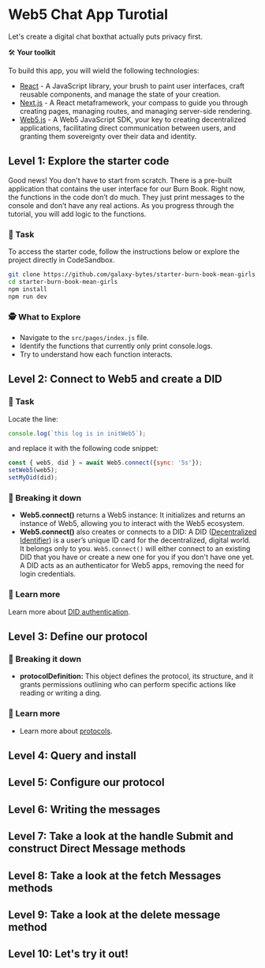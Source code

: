 # Web5 Chat App Turotial

Let's create a digital chat boxthat actually puts privacy first.


🛠️ **Your toolkit**

To build this app, you will wield the following technologies:

- [React](https://react.dev/) - A JavaScript library, your brush to paint user interfaces, craft reusable components, and manage the state of your creation.
- [Next.js](https://nextjs.org/) - A React metaframework, your compass to guide you through creating pages, managing routes, and managing server-side rendering.
- [Web5.js](https://developer.tbd.website/api/web5-js/) - A Web5 JavaScript SDK, your key to creating decentralized applications, facilitating direct communication between users, and granting them sovereignty over their data and identity.

## Level 1: Explore the starter code

Good news! You don't have to start from scratch. There is a pre-built application that contains the user interface for our Burn Book. Right now, the functions in the code don’t do much. They just print messages to the console and don’t have any real actions. As you progress through the tutorial, you will add logic to the functions.
### 📝 Task

To access the starter code, follow the instructions below or explore the project directly in CodeSandbox.

```bash
git clone https://github.com/galaxy-bytes/starter-burn-book-mean-girls
cd starter-burn-book-mean-girls
npm install
npm run dev
```

<!-- [![Edit galaxy-bytes/starter-burn-book-mean-girls/main](https://codesandbox.io/static/img/play-codesandbox.svg)](https://codesandbox.io/p/github/galaxy-bytes/starter-burn-book-mean-girls/main?import=true&embed=1&file=%2FREADME.md) -->



### 🕵️ What to Explore
- Navigate to the `src/pages/index.js` file.
- Identify the functions that currently only print console.logs.
- Try to understand how each function interacts.

## Level 2: Connect to Web5 and create a DID
### 📝 Task
Locate the line:
```javascript title="src/pages/index.js"
console.log(`this log is in initWeb5`);
```
and replace it with the following code snippet:
```javascript title="src/pages/index.js"
const { web5, did } = await Web5.connect({sync: '5s'});
setWeb5(web5);
setMyDid(did);
```

### 🧩 Breaking it down
- **Web5.connect()** returns a Web5 instance: It initializes and returns an instance of Web5, allowing you to interact with the Web5 ecosystem.
- **Web5.connect()** also creates or connects to a DID: A DID ([Decentralized Identifier](https://developer.tbd.website/docs/web5/learn/decentralized-identifiers)) is a user’s unique ID card for the decentralized, digital world. It belongs only to you. `Web5.connect()` will either connect to an existing DID that you have or create a new one for you if you don't have one yet. A DID acts as an authenticator for Web5 apps, removing the need for login credentials.

### 📘 Learn more
Learn more about [DID authentication](https://developer.tbd.website/blog/did-authentication).

## Level 3: Define our protocol
<!-- ### 📝 Task
Locate the line:
```javascript
console.log('this is where we define our protocol')
```

And replace it with the following code snippet:
```javascript
    return {
      protocol: "https://blackgirlbytes.dev/burn-book-finale",
      published: true,
      types: {
        secretMessage: {
          schema: "https://example.com/secretMessageSchema",
          dataFormats: ["application/json"],
        },
        directMessage: {
          schema: "https://example.com/directMessageSchema",
          dataFormats: ["application/json"],
        },
      },
      structure: {
        secretMessage: {
          $actions: [
            { who: "anyone", can: "write" },
            { who: "author", of: "secretMessage", can: "read" },
          ],
        },
        directMessage: {
          $actions: [
            { who: "author", of: "directMessage", can: "read" },
            { who: "recipient", of: "directMessage", can: "read" },
            { who: "anyone", can: "write" },
          ],
        },
      },
    };
``` -->
### 🧩 Breaking it down
- **protocolDefinition:** This object defines the protocol, its structure, and it grants permissions outlining who can perform specific actions like reading or writing a ding.

### 📘 Learn more
- Learn more about [protocols](https://developer.tbd.website/docs/web5/learn/protocols/).

## Level 4: Query and install
<!-- Locate this line:
```js
    console.log('this is in query local protocol')
```

Replace:
```js
return await web5.dwn.protocols.query({
      message: {
        filter: {
          protocol: "https://blackgirlbytes.dev/burn-book-finale",
        },
      },
    });
```
Locate this line
```js
console.log('this is where Query remote protocol is')
```
Replace:
```js
    return await web5.dwn.protocols.query({
      from: did,
      message: {
        filter: {
          protocol: "https://blackgirlbytes.dev/burn-book-finale",
        },
      },
    });
```

Locate this line:
```js
 console.log('this is where we install local protocol')

```

Replace
```js
    return await web5.dwn.protocols.configure({
      message: {
        definition: protocolDefinition,
      },
    });
```

Locate this line:
```js
  console.log('this is where we install remote protocol')
```
cons
Replace:
```js
    const { protocol } = await web5.dwn.protocols.configure({
      message: {
        definition: protocolDefinition,
      },
    });
    return await protocol.send(did);
``` -->


## Level 5: Configure our protocol

<!-- ### 📝 Task
Locate the line:
```javascript
 console.log('this is where we configure our protocol')
```

And replace it with the following code snippet:
```javascript
 const protocolDefinition = defineNewProtocol();
    const protocolUrl = protocolDefinition.protocol;

    const { protocols: localProtocols, status: localProtocolStatus } = await queryLocalProtocol(web5, protocolUrl);
    if (localProtocolStatus.code !== 200 || localProtocols.length === 0) {
      const result = await installLocalProtocol(web5, protocolDefinition);
      console.log({ result })
      console.log("Protocol installed locally");
    }

    const { protocols: remoteProtocols, status: remoteProtocolStatus } = await queryRemoteProtocol(web5, did, protocolUrl);
    if (remoteProtocolStatus.code !== 200 || remoteProtocols.length === 0) {
      const result = await installRemoteProtocol(web5, did, protocolDefinition);
      console.log({ result })
      console.log("Protocol installed remotely");
    }
``` -->

## Level 6: Writing the messages
<!-- Locate the line:
```js
console.log('this is where we Write the secret message')
```

Replace:
```js
 try {
      const secretMessageProtocol = defineNewProtocol();
      const { record, status } = await web5.dwn.records.write({
        data: messageObj,
        message: {
          protocol: secretMessageProtocol.protocol,
          protocolPath: "secretMessage",
          schema: secretMessageProtocol.types.secretMessage.schema,
          recipient: myDid,
        },
      });

      if (status.code === 200) {
        return { ...messageObj, recordId: record.id };
      }

      console.log('Secret message written to DWN', { record, status });
      return record;
    } catch (error) {
      console.error('Error writing secret message to DWN', error);
    }
```
Locate the line
```js
 console.log('this is where we Write the direct message')
```

Replace:
```js
try {
      const directMessageProtocol = defineNewProtocol();
      const { record, status } = await web5.dwn.records.write({
        data: messageObj,
        message: {
          protocol: directMessageProtocol.protocol,
          protocolPath: "directMessage",
          schema: directMessageProtocol.types.directMessage.schema,
          recipient: messageObj.recipientDid,
        },
      });

      if (status.code === 200) {
        return { ...messageObj, recordId: record.id };
      }


      console.log('Direct message written to DWN', { record, status });
      return record;
    } catch (error) {
      console.error('Error writing direct message to DWN', error);
    }try {
      const directMessageProtocol = defineNewProtocol();
      const { record, status } = await web5.dwn.records.write({
        data: messageObj,
        message: {
          protocol: directMessageProtocol.protocol,
          protocolPath: "directMessage",
          schema: directMessageProtocol.types.directMessage.schema,
          recipient: messageObj.recipientDid,
        },
      });

      if (status.code === 200) {
        return { ...messageObj, recordId: record.id };
      }


      console.log('Direct message written to DWN', { record, status });
      return record;
    } catch (error) {
      console.error('Error writing direct message to DWN', error);
    }
``` -->

## Level 7: Take a look at the handle Submit and construct Direct Message methods

## Level 8: Take a look at the fetch Messages methods

## Level 9: Take a look at the delete message method

## Level 10: Let's try it out!



```

